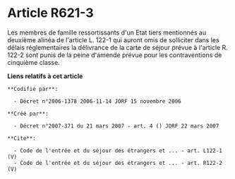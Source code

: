 # Article R621-3

Les membres de famille ressortissants d'un Etat tiers mentionnés au deuxième alinéa de l'article L. 122-1 qui auront omis de
solliciter dans les délais réglementaires la délivrance de la carte de séjour prévue à l'article R. 122-2 sont punis de la
peine d'amende prévue pour les contraventions de cinquième classe.

**Liens relatifs à cet article**

	**Codifié par**:

	  - Décret n°2006-1378 2006-11-14 JORF 15 novembre 2006

	**Créé par**:

	  - Décret n°2007-371 du 21 mars 2007 - art. 4 () JORF 22 mars 2007

	**Cite**:

	  - Code de l'entrée et du séjour des étrangers et ... - art. L122-1 (V)
	  - Code de l'entrée et du séjour des étrangers et ... - art. R122-2 (V)
